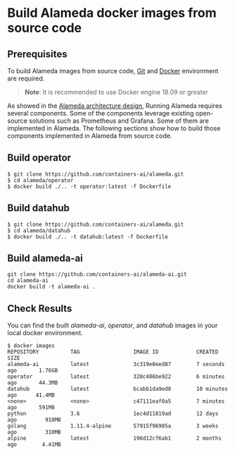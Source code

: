 # Build Alameda docker images from source code

## Prerequisites
To build Alameda images from source code, [Git](https://git-scm.com/book/en/v2/Getting-Started-Installing-Git) and [Docker](https://docs.docker.com/install/#supported-platforms) environment are required.
> **Note**: It is recommended to use Docker engine 18.09 or greater

As showed in the [Alameda architecture design](https://github.com/containers-ai/alameda/blob/master/design/architecture.md), Running Alameda requires several components. Some of the components leverage existing open-source solutions such as Prometheus and Grafana. Some of them are implemented in Alameda. The following sections show how to build those components implemented in Alameda from source code.

## Build operator
```
$ git clone https://github.com/containers-ai/alameda.git
$ cd alameda/operator
$ docker build ./.. -t operator:latest -f Dockerfile
```

## Build datahub
```
$ git clone https://github.com/containers-ai/alameda.git
$ cd alameda/datahub
$ docker build ./.. -t datahub:latest -f Dockerfile
```

## Build alameda-ai
```
git clone https://github.com/containers-ai/alameda-ai.git
cd alameda-ai
docker build -t alameda-ai .
```

## Check Results
You can find the built *alameda-ai*, *operator*, and *datahub* images in your local docker environment.
```
$ docker images
REPOSITORY          TAG                 IMAGE ID            CREATED             SIZE
alameda-ai          latest              3c319e0eed87        7 seconds ago       1.76GB
operator            latest              328c486be922        6 minutes ago       44.3MB
datahub             latest              bcabb1da9ed8        10 minutes ago      41.4MB
<none>              <none>              c47111eaf0a5        7 minutes ago       591MB
python              3.6                 1ec4d11819ad        12 days ago         918MB
golang              1.11.4-alpine       57915f96905a        3 weeks ago         310MB
alpine              latest              196d12cf6ab1        2 months ago        4.41MB
```

